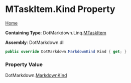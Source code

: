 # MTaskItem\.Kind Property

[Home](../../../../README.md)

**Containing Type**: DotMarkdown\.Linq\.[MTaskItem](../README.md)

**Assembly**: DotMarkdown\.dll

```csharp
public override DotMarkdown.MarkdownKind Kind { get; }
```

### Property Value

DotMarkdown\.[MarkdownKind](../../../MarkdownKind/README.md)

